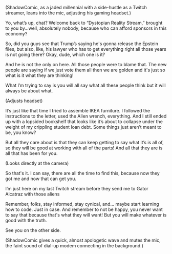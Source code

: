 (ShadowComic, as a jaded millennial with a side-hustle as a Twitch streamer, leans into the mic, adjusting his gaming headset.)

Yo, what’s up, chat? Welcome back to “Dystopian Reality Stream,” brought to you by…well, absolutely nobody, because who can afford sponsors in this economy?

So, did you guys see that Trump’s saying he's gonna release the Epstein files, but also, like, his lawyer who has to get everything right all those years is not going there? Okay, dude, which one is it?

And he is not the only on here. All those people were to blame that. The new people are saying if we just vote them all then we are golden and it's just so what is it what they are thinking!

What I’m trying to say is you will all say what all these people think but it will always be about what.

(Adjusts headset)

It’s just like that time I tried to assemble IKEA furniture. I followed the instructions to the letter, used the Allen wrench, everything. And I still ended up with a lopsided bookshelf that looks like it’s about to collapse under the weight of my crippling student loan debt. Some things just aren’t meant to be, you know?

But all they care about is that they can keep getting to say what it’s is all of, so they will be good at working with all of the parts! And all that they are is all that has been for you.

(Looks directly at the camera)

So that's it. I can say, there are all the time to find this, because now they got me and now that can get you.

I’m just here on my last Twitch stream before they send me to Gator Alcatraz with those aliens

Remember, folks, stay informed, stay cynical, and… maybe start learning how to code. Just in case. And remember to not be happy, you never want to say that because that's what they will want! But you will make whatever is good with the truth.

See you on the other side.

(ShadowComic gives a quick, almost apologetic wave and mutes the mic, the faint sound of dial-up modem connecting in the background.)